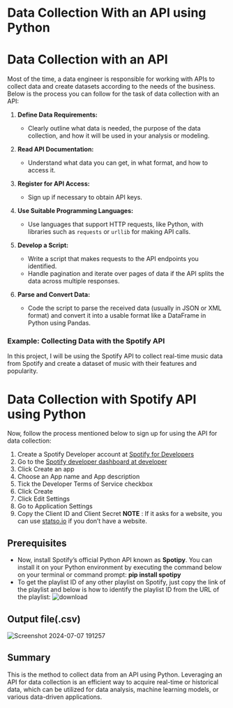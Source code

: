 # Data Collection With an API using Python

# Data Collection with an API

Most of the time, a data engineer is responsible for working with APIs to collect data and create datasets according to the needs of the business. Below is the process you can follow for the task of data collection with an API:

1. **Define Data Requirements:**
   - Clearly outline what data is needed, the purpose of the data collection, and how it will be used in your analysis or modeling.

2. **Read API Documentation:**
   - Understand what data you can get, in what format, and how to access it.

3. **Register for API Access:**
   - Sign up if necessary to obtain API keys.

4. **Use Suitable Programming Languages:**
   - Use languages that support HTTP requests, like Python, with libraries such as `requests` or `urllib` for making API calls.

5. **Develop a Script:**
   - Write a script that makes requests to the API endpoints you identified.
   - Handle pagination and iterate over pages of data if the API splits the data across multiple responses.

6. **Parse and Convert Data:**
   - Code the script to parse the received data (usually in JSON or XML format) and convert it into a usable format like a DataFrame in Python using Pandas.

### Example: Collecting Data with the Spotify API

In this project, I will be using the Spotify API to collect real-time music data from Spotify and create a dataset of music with their features and popularity.

# Data Collection with Spotify API using Python
Now, follow the process mentioned below to sign up for using the API for data collection:
1. Create a Spotify Developer account at [Spotify for Developers](https://developer.spotify.com/)
2. Go to the [Spotify developer dashboard at developer](spotify.com/dashboard/applications)
3. Click Create an app
4. Choose an App name and App description
5. Tick the Developer Terms of Service checkbox
6. Click Create
7. Click Edit Settings
8. Go to Application Settings
9. Copy the Client ID and Client Secret 
**NOTE** :  If it asks for a website, you can use [statso.io](statso.io) if you don’t have a website.

## Prerequisites
* Now, install Spotify’s official Python API known as **Spotipy**. You can install it on your Python environment by executing the command below on your terminal or command prompt:
 **pip install spotipy**
* To get the playlist ID of any other playlist on Spotify, just copy the link of the playlist and below is how to identify the playlist ID from the URL of the playlist:
![download](https://github.com/sathvik995/Data-Collection-With-an-API-using-Python/assets/88426655/27c73ed5-7766-41bd-8fef-ab6ab4a358c9)

## Output file(.csv)
![Screenshot 2024-07-07 191257](https://github.com/sathvik995/Data-Collection-With-an-API-using-Python/assets/88426655/44653dac-63db-4244-832d-509ef3782340)

## Summary
This is the method to collect data from an API using Python. Leveraging an API for data collection is an efficient way to acquire real-time or historical data, which can be utilized for data analysis, machine learning models, or various data-driven applications.


























